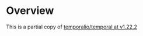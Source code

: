 # Overview

This is a partial copy of [temporalio/temporal at v1.22.2](https://github.com/temporalio/temporal/tree/v1.22.2)

